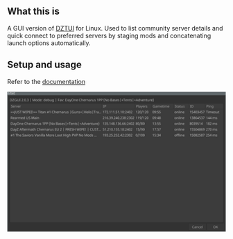 ## What this is

A GUI version of [DZTUI](https://github.com/aclist/dztui) for Linux. Used to list community server details and quick connect to preferred servers by staging mods and concatenating launch options automatically.  

## Setup and usage

Refer to the [documentation](https://aclist.github.io/dzgui/dzgui.html)

![Alt text](example.png)
